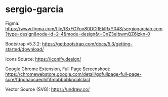 # sergio-garcia

Figma:
https://www.figma.com/file/tSxFGYon80DCREklRxY04S/sergiogarciab.com?type=design&node-id=2-4&mode=design&t=CnZ3eIbwmQZ6lzkn-0

Bootstrap v5.3.2: 
https://getbootstrap.com/docs/5.3/getting-started/download/

Icons Source:
https://iconify.design/

Google Chrome Extension, Full Page Screenshoot:
https://chromewebstore.google.com/detail/gofullpage-full-page-scre/fdpohaocaechififmbbbbbknoalclacl

Vector Source (SVG):
https://undraw.co/